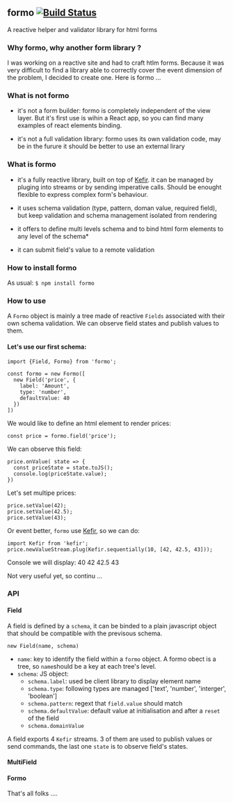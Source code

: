 ## formo [![Build Status](https://travis-ci.org/redpelicans/formo.png)](https://travis-ci.org/redpelicans/formo)


A reactive helper and validator library for html forms

### Why formo, why another form library ?

I was working on a reactive site and had to craft htlm forms. Because it was very difficult to find a library able to correctly cover the event dimension of the problem, I decided to create one. Here is formo ...

### What is not formo

* it's not a form builder: formo is completely independent of the view layer. But it's first use is wihin a React app, so you can find many examples of react elements binding. 

* it's not a full validation library: formo uses its own validation code, may be in the furure it should be better to use an external lirary

### What is formo

* it's a fully reactive library, built on top of [Kefir](https://rpominov.github.io/kefir). it can be managed by pluging into streams or by sending imperative calls. Should be enought flexible to express complex form's behaviour.

* it uses schema validation (type, pattern, doman value, required field), but keep validation and schema management isolated from rendering

* it offers to define multi levels schema and to bind html form elements to any level of the schema* 

* it can submit field's value to a remote validation

### How to install formo

As usual: `$ npm install formo`


### How to use

A `Formo` object is mainly a tree made of reactive `Fields` associated with their own schema validation. We can observe field states and publish values to them.

#### Let's use our first schema:

```
import {Field, Formo} from 'formo';

const formo = new Formo([
  new Field('price', {
    label: 'Amount',
    type: 'number',
    defaultValue: 40
  })
])
```

We would like to define an html element to render prices:

```
const price = formo.field('price');
```

We can observe this field:

```
price.onValue( state => {
  const priceState = state.toJS();
  console.log(priceState.value);
})
```

Let's set multipe prices:

```
price.setValue(42);
price.setValue(42.5);
price.setValue(43);
```

Or event better, `formo` use [Kefir](https://rpominov.github.io/kefir), so we can do:

```
import Kefir from 'kefir';
price.newValueStream.plug(Kefir.sequentially(10, [42, 42.5, 43]));
```

Console we will display: 40 42 42.5 43

Not very useful yet, so continu ...

### API

#### Field

A field is defined by a `schema`, it can be binded to a plain javascript object that should be compatible with the previsous schema. 

`new Field(name, schema)`

* `name`: key to identify the field within a `formo` object. A formo obect is a tree, so `name`should be a key at each tree's level.
* `schema`: JS object:
  * `schema.label`: used be client library to display element name
  * `schema.type`: following types are managed ['text', 'number', 'interger', 'boolean']
  * `schema.pattern`: regext that `field.value` should match
  * `schema.defaultValue`: default value at initialisation and after a `reset` of the field
  * `schema.domainValue`


A field exports 4 `Kefir` streams. 3 of them are used to publish values or send commands, the last one `state` is to observe field's states.  

#### MultiField

#### Formo

That's all folks ....

